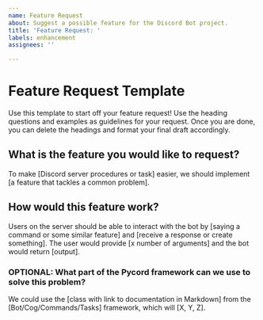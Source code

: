 ```yaml
---
name: Feature Request
about: Suggest a possible feature for the Discord Bot project.
title: 'Feature Request: '
labels: enhancement
assignees: ''

---
```


# Feature Request Template
Use this template to start off your feature request! Use the heading questions and examples as guidelines for your request. Once you are done, you can delete the headings and format your final draft accordingly.

## What is the feature you would like to request?
To make [Discord server procedures or task] easier, we should implement [a feature that tackles a common problem].

## How would this feature work?
Users on the server should be able to interact with the bot by [saying a command or some similar feature] and [receive a response or create something]. The user would provide [x number of arguments] and the bot would return [output].

### OPTIONAL: What part of the Pycord framework can we use to solve this problem?
We could use the [class with link to documentation in Markdown] from the [Bot/Cog/Commands/Tasks] framework, which will [X, Y, Z].
